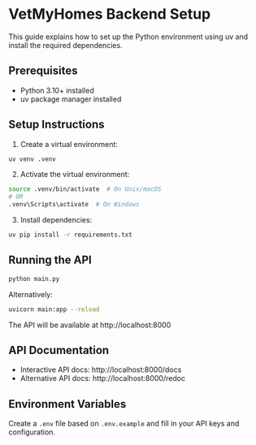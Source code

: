 # VetMyHomes Backend Setup

This guide explains how to set up the Python environment using uv and install the required dependencies.

## Prerequisites

- Python 3.10+ installed
- uv package manager installed

## Setup Instructions

1. Create a virtual environment:

```bash
uv venv .venv
```

2. Activate the virtual environment:

```bash
source .venv/bin/activate  # On Unix/macOS
# OR
.venv\Scripts\activate  # On Windows
```

3. Install dependencies:

```bash
uv pip install -r requirements.txt
```

## Running the API

```bash
python main.py
```

Alternatively:

```bash
uvicorn main:app --reload
```

The API will be available at http://localhost:8000

## API Documentation

- Interactive API docs: http://localhost:8000/docs
- Alternative API docs: http://localhost:8000/redoc

## Environment Variables

Create a `.env` file based on `.env.example` and fill in your API keys and configuration. 